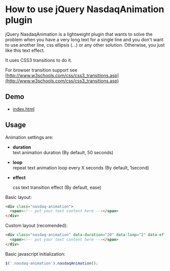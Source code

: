 How to use jQuery NasdaqAnimation plugin
===============
jQuery NasdaqAnimation is a lightweight plugin that wants to solve the problem when you have a very long text for a single line and you don't want to use another line, css ellipsis (...) or any other solution. Otherwise, you just like this text effect.

It uses CSS3 transitions to do it.

For browser transition support see [http://www.w3schools.com/css/css3_transitions.asp](http://www.w3schools.com/css/css3_transitions.asp)

## Demo

* [index.html](http://www.madebyaleix.com/projects/nasdaq-animation/)

## Usage

Animation settings are:

* **duration**  
  text animation duration (By default, 50 seconds)
* **loop**  
  repeat text animation loop every X seconds (By default, 1second)
* **effect**

  css text transition effect (By default, ease)

Basic layout:

```html
<div class="nasdaq-animation">
  <span><!-- put your text content here --></span>
</div>
```

Custom layout (recomended):

```html
<div class="nasdaq-animation" data-duration="20" data-loop="2" data-effect="linear">
  <span><!-- put your text content here --></span>
</div>
```

Basic javascript initialization:

```javascript
$('.nasdaq-animation').nasdaqAnimation();
```